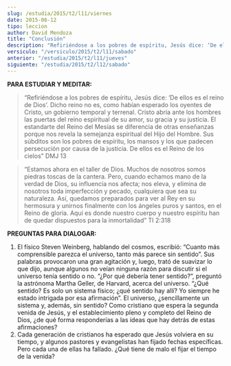 ```yaml
---
slug: /estudia/2015/t2/l11/viernes
date: 2015-06-12
tipo: leccion
author: David Mendoza
title: "Conclusión"
description: "Refiriéndose a los pobres de espíritu, Jesús dice: ‘De ellos es el reino de Dios’. Dicho reino no es, como habían esperado los oyentes de Cristo, un gobierno temporal y terrenal. Cristo abría ante los hombres las puertas del reino espiritual de su amor, su gracia y su justicia"
versiculo: "/versiculo/2015/t2/l11/sabado"
anterior: "/estudia/2015/t2/l11/jueves"
siguiente: "/estudia/2015/t2/l12/sabado"
---
```


**PARA ESTUDIAR Y MEDITAR:**

> “Refiriéndose a los pobres de espíritu, Jesús dice: ‘De ellos es el reino de Dios’. Dicho reino no es, como habían esperado los oyentes de Cristo, un gobierno temporal y terrenal. Cristo abría ante los hombres las puertas del reino espiritual de su amor, su gracia y su justicia. El estandarte del Reino del Mesías se diferencia de otras enseñanzas porque nos revela la semejanza espiritual del Hijo del Hombre. Sus súbditos son los pobres de espíritu, los mansos y los que padecen persecución por causa de la justicia. De ellos es el Reino de los cielos” DMJ 13

> “Estamos ahora en el taller de Dios. Muchos de nosotros somos piedras toscas de la cantera. Pero, cuando echamos mano de la verdad de Dios, su influencia nos afecta; nos eleva, y elimina de nosotros toda imperfección y pecado, cualquiera que sea su naturaleza. Así, quedamos preparados para ver al Rey en su hermosura y unirnos finalmente con los ángeles puros y santos, en el Reino de gloria. Aquí es donde nuestro cuerpo y nuestro espíritu han de quedar dispuestos para la inmortalidad” TI 2:318

**PREGUNTAS PARA DIALOGAR:**

1.  El físico Steven Weinberg, hablando del cosmos, escribió: “Cuanto más comprensible parezca el universo, tanto más parece sin sentido”. Sus palabras provocaron una gran agitación y, luego, trató de suavizar lo que dijo, aunque algunos no veían ninguna razón para discutir si el universo tenía sentido o no. “¿Por qué debería tener sentido?”, preguntó la astrónoma Martha Geller, de Harvard, acerca del universo. “¿Qué sentido? Es solo un sistema físico; ¿qué sentido hay allí? Yo siempre he estado intrigada por esa afirmación”. El universo, ¿sencillamente un sistema y, además, sin sentido? Como cristiano que espera la segunda venida de Jesús, y el establecimiento pleno y completo del Reino de Dios, ¿de qué forma responderías a las ideas que hay detrás de estas afirmaciones?
2.  Cada generación de cristianos ha esperado que Jesús volviera en su tiempo, y algunos pastores y evangelistas han fijado fechas específicas. Pero cada una de ellas ha fallado. ¿Qué tiene de malo el fijar el tiempo de la venida?
